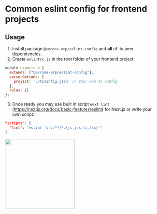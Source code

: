 # Common eslint config for frontend projects

## Usage

1. Install package `@evrone-erp/eslint-config` and **all** of its peer dependencies.
2. Create `eslintrc.js` in the root folder of your frontend project:

```javascript
module.exports = {
  extends: ["@evrone-erp/eslint-config"],
  parserOptions: {
    project: './tsconfig.json' // Your own ts config
  },
  rules: {}
};

```

3. Once ready you may use built in script `next lint` (https://nextjs.org/docs/basic-features/eslint) for Next.js or write your own script:
```json
"scripts": {
  "lint": "eslint 'src/**/*.{js,jsx,ts,tsx}'"
}
```

[<img src="https://evrone.com/logo/evrone-sponsored-logo.png" width=231>](https://evrone.com/?utm_source=github&utm_medium=evrone-erp-eslint-config)
